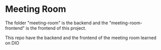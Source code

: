 # Meeting Room


The folder "meeting-room" is the backend and the "meeting-room-frontend" is the frontend of this project.

This repo have the backend and the frontend of the meeting room learned on DIO
